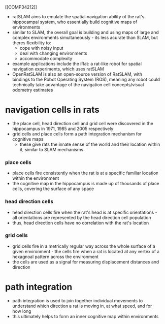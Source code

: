 [[COMP34212]]

- ratSLAM aims to emulate the spatial navigation ability of the rat's hippocampal system, who essentially build cognitive maps of environments
- similar to SLAM, the overall goal is building and using maps of large and complex environments simultaneously - its less acurate than SLAM, but theres flexibility to:
	- cope with noisy input
	- deal with changing environments
	- accommodate complexity
- example applications include the iRat: a rat-like robot for spatial navigation experiments, which uses ratSLAM
- OpenRatSLAM is also an open-source version of RatSLAM, with bindings to the Robot Operating System (ROS), meaning any robot could technically take advantage of the navigation cell concepts/visual odometry estimates

# navigation cells in rats

- the place cell, head direction cell and grid cell were discovered in the hippocampus in 1971, 1985 and 2005 respectively
- grid cells and place cells form a path integration mechanism for cognitive maps
	- these give rats the innate sense of the world and their location within it, similar to SLAM mechanisms

### place cells
- place cells fire consistently when the rat is at a specific familiar location within the environment
- the cognitive map in the hippocampus is made up of thousands of place cells, covering the surface of any space

### head direction cells
- head direction cells fire when the rat's head is at specific orientations - all orientations are represented by the head direction cell population
- thus, head direction cells have no correlation with the rat's location

### grid cells
- grid cells fire in a metrically regular way across the whole surface of a given environment - the cells fire when a rat is located at any vertex of a hexagnoal pattern across the environment
- the cells are used as a signal for measuring displacement distances and direction

# path integration

- path integration is used to join together individual movements to understand which direction a rat is moving in, at what speed, and for how long
- this ultimately helps to form an inner cognitive map within environments